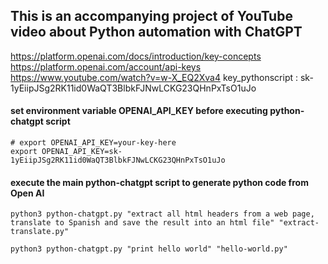 <!-- @format -->

## This is an accompanying project of YouTube video about Python automation with ChatGPT

https://platform.openai.com/docs/introduction/key-concepts
https://platform.openai.com/account/api-keys
https://www.youtube.com/watch?v=w-X_EQ2Xva4
key_pythonscript : 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

#### set environment variable OPENAI_API_KEY before executing python-chatgpt script

    # export OPENAI_API_KEY=your-key-here
    export OPENAI_API_KEY=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

#### execute the main python-chatgpt script to generate python code from Open AI

    python3 python-chatgpt.py "extract all html headers from a web page, translate to Spanish and save the result into an html file" "extract-translate.py"

    python3 python-chatgpt.py "print hello world" "hello-world.py"

#### 
